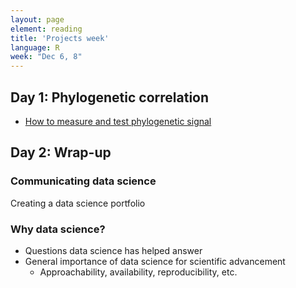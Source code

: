 ```yaml
---
layout: page
element: reading
title: 'Projects week'
language: R
week: "Dec 6, 8"
---
```


## Day 1: Phylogenetic correlation

- [How to measure and test phylogenetic signal](https://besjournals.onlinelibrary.wiley.com/doi/pdf/10.1111/j.2041-210X.2012.00196.x)

## Day 2: Wrap-up

### Communicating data science

 Creating a data science portfolio


### Why data science?

- Questions data science has helped answer
- General importance of data science for scientific advancement
  - Approachability, availability, reproducibility, etc.
